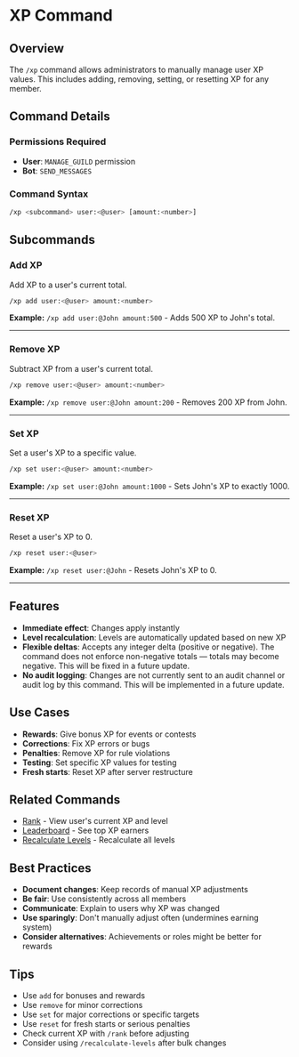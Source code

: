 # XP Command

## Overview

The `/xp` command allows administrators to manually manage user XP values. This includes adding, removing, setting, or resetting XP for any member.

## Command Details

### Permissions Required

- **User**: `MANAGE_GUILD` permission
- **Bot**: `SEND_MESSAGES`

### Command Syntax

```bash
/xp <subcommand> user:<@user> [amount:<number>]
```

## Subcommands

### Add XP

Add XP to a user's current total.

```bash
/xp add user:<@user> amount:<number>
```

**Example:** `/xp add user:@John amount:500` - Adds 500 XP to John's total.

---

### Remove XP

Subtract XP from a user's current total.

```bash
/xp remove user:<@user> amount:<number>
```

**Example:** `/xp remove user:@John amount:200` - Removes 200 XP from John.

---

### Set XP

Set a user's XP to a specific value.

```bash
/xp set user:<@user> amount:<number>
```

**Example:** `/xp set user:@John amount:1000` - Sets John's XP to exactly 1000.

---

### Reset XP

Reset a user's XP to 0.

```bash
/xp reset user:<@user>
```

**Example:** `/xp reset user:@John` - Resets John's XP to 0.

---

## Features

- **Immediate effect**: Changes apply instantly
- **Level recalculation**: Levels are automatically updated based on new XP
- **Flexible deltas**: Accepts any integer delta (positive or negative). The command does not enforce non-negative totals — totals may become negative. This will be fixed in a future update.
- **No audit logging**: Changes are not currently sent to an audit channel or audit log by this command. This will be implemented in a future update.

## Use Cases

- **Rewards**: Give bonus XP for events or contests
- **Corrections**: Fix XP errors or bugs
- **Penalties**: Remove XP for rule violations
- **Testing**: Set specific XP values for testing
- **Fresh starts**: Reset XP after server restructure

## Related Commands

- [Rank](../fun/rank.md) - View user's current XP and level
- [Leaderboard](../fun/leaderboard.md) - See top XP earners
- [Recalculate Levels](recalculate-levels.md) - Recalculate all levels

## Best Practices

- **Document changes**: Keep records of manual XP adjustments
- **Be fair**: Use consistently across all members
- **Communicate**: Explain to users why XP was changed
- **Use sparingly**: Don't manually adjust often (undermines earning system)
- **Consider alternatives**: Achievements or roles might be better for rewards

## Tips

- Use `add` for bonuses and rewards
- Use `remove` for minor corrections
- Use `set` for major corrections or specific targets
- Use `reset` for fresh starts or serious penalties
- Check current XP with `/rank` before adjusting
- Consider using `/recalculate-levels` after bulk changes
